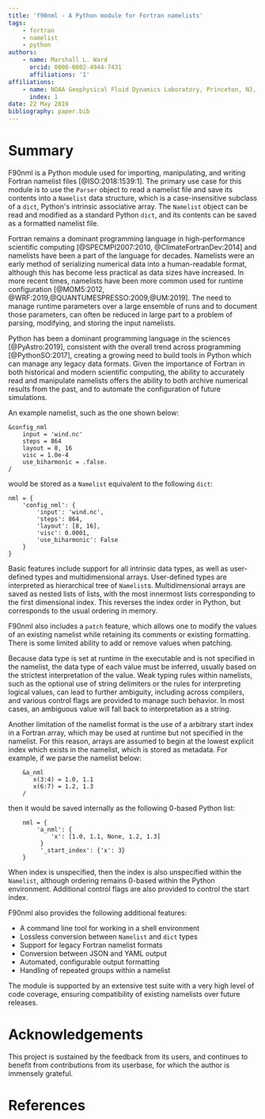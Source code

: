 ```yaml
---
title: 'f90nml - A Python module for Fortran namelists'
tags:
    - fortran
    - namelist
    - python
authors:
    - name: Marshall L. Ward
      orcid: 0000-0002-4944-7431
      affiliations: '1'
affiliations:
    - name: NOAA Geophysical Fluid Dynamics Laboratory, Princeton, NJ, USA
      index: 1
date: 22 May 2019
bibliography: paper.bib
---
```


Summary
=======

F90nml is a Python module used for importing, manipulating, and writing Fortran
namelist files [@ISO:2018:1539:1].  The primary use case for this module is to
use the `Parser` object to read a namelist file and save its contents into a
`Namelist` data structure, which is a case-insensitive subclass of a `dict`,
Python's intrinsic associative array.  The `Namelist` object can be read and
modified as a standard Python `dict`, and its contents can be saved as a
formatted namelist file.

Fortran remains a dominant programming language in high-performance scientific
computing [@SPECMPI2007:2010, @ClimateFortranDev:2014] and namelists have
been a part of the language for decades.  Namelists were an early method of
serializing numerical data into a human-readable format, although this has
become less practical as data sizes have increased.  In more recent times,
namelists have been more common used for runtime configuration [@MOM5:2012,
@WRF:2019,@QUANTUMESPRESSO:2009,@UM:2019].  The need to manage runtime
parameters over a large ensemble of runs and to document those parameters, can
often be reduced in large part to a problem of parsing, modifying, and storing
the input namelists.

Python has been a dominant programming language in the sciences
[@PyAstro:2019], consistent with the overall trend across programming
[@PythonSO:2017], creating a growing need to build tools in Python which can
manage any legacy data formats.  Given the importance of Fortran in both
historical and modern scientific computing, the ability to accurately read and
manipulate namelists offers the ability to both archive numerical results from
the past, and to automate the configuration of future simulations.

An example namelist, such as the one shown below:
```
&config_nml
    input = 'wind.nc'
    steps = 864
    layout = 8, 16
    visc = 1.0e-4
    use_biharmonic = .false.
/
```
would be stored as a `Namelist` equivalent to the following `dict`:
```
nml = {
    'config_nml': {
        'input': 'wind.nc',
        'steps': 864,
        'layout': [8, 16],
        'visc': 0.0001,
        'use_biharmonic': False
    }
}
```

Basic features include support for all intrinsic data types, as well as
user-defined types and multidimensional arrays.  User-defined types are
interpreted as hierarchical tree of `Namelist`s.  Multidimensional arrays
are saved as nested lists of lists, with the most innermost lists corresponding
to the first dimensional index.  This reverses the index order in Python, but
corresponds to the usual ordering in memory.

F90nml also includes a `patch` feature, which allows one to modify the values
of an existing namelist while retaining its comments or existing formatting.
There is some limited ability to add or remove values when patching.

Because data type is set at runtime in the executable and is not specified in
the namelist, the data type of each value must be inferred, usually based on
the strictest interpretation of the value.  Weak typing rules within namelists,
such as the optional use of string delimiters or the rules for interpreting
logical values, can lead to further ambiguity, including across compilers, and
various control flags are provided to manage such behavior.  In most cases, an
ambiguous value will fall back to interpretation as a string.

Another limitation of the namelist format is the use of a arbitrary start index
in a Fortran array, which may be used at runtime but not specified in the
namelist.  For this reason, arrays are assumed to begin at the lowest explicit
index which exists in the namelist, which is stored as metadata.  For example,
if we parse the namelist below:
```
    &a_nml
       x(3:4) = 1.0, 1.1
       x(6:7) = 1.2, 1.3
    /
```
then it would be saved internally as the following 0-based Python list:
```
    nml = {
        'a_nml': {
            'x': [1.0, 1.1, None, 1.2, 1.3]
         }
         '_start_index': {'x': 3}
    }
```
When index is unspecified, then the index is also unspecified within the
`Namelist`, although ordering remains 0-based within the Python environment.
Additional control flags are also provided to control the start index.

F90nml also provides the following additional features:

-   A command line tool for working in a shell environment
-   Lossless conversion between `Namelist` and `dict` types
-   Support for legacy Fortran namelist formats
-   Conversion between JSON and YAML output
-   Automated, configurable output formatting
-   Handling of repeated groups within a namelist

The module is supported by an extensive test suite with a very high level of
code coverage, ensuring compatibility of existing namelists over future
releases.

Acknowledgements
================

This project is sustained by the feedback from its users, and continues to
benefit from contributions from its userbase, for which the author is immensely
grateful.

References
==========
